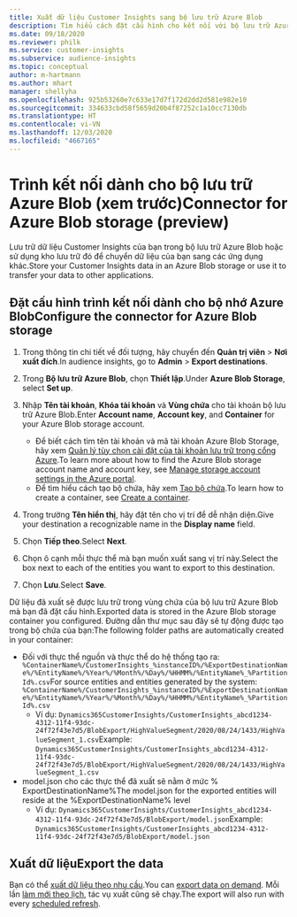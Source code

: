 ```yaml
---
title: Xuất dữ liệu Customer Insights sang bộ lưu trữ Azure Blob
description: Tìm hiểu cách đặt cấu hình cho kết nối với bộ lưu trữ Azure Blob.
ms.date: 09/18/2020
ms.reviewer: philk
ms.service: customer-insights
ms.subservice: audience-insights
ms.topic: conceptual
author: m-hartmann
ms.author: mhart
manager: shellyha
ms.openlocfilehash: 925b53260e7c633e17d7f172d2dd2d581e982e10
ms.sourcegitcommit: 334633cbd58f5659d20b4f87252c1a10cc7130db
ms.translationtype: HT
ms.contentlocale: vi-VN
ms.lasthandoff: 12/03/2020
ms.locfileid: "4667165"
---
```

# <a name="connector-for-azure-blob-storage-preview"></a><span data-ttu-id="97cf1-103">Trình kết nối dành cho bộ lưu trữ Azure Blob (xem trước)</span><span class="sxs-lookup"><span data-stu-id="97cf1-103">Connector for Azure Blob storage (preview)</span></span>

<span data-ttu-id="97cf1-104">Lưu trữ dữ liệu Customer Insights của bạn trong bộ lưu trữ Azure Blob hoặc sử dụng kho lưu trữ đó để chuyển dữ liệu của bạn sang các ứng dụng khác.</span><span class="sxs-lookup"><span data-stu-id="97cf1-104">Store your Customer Insights data in an Azure Blob storage or use it to transfer your data to other applications.</span></span>

## <a name="configure-the-connector-for-azure-blob-storage"></a><span data-ttu-id="97cf1-105">Đặt cấu hình trình kết nối dành cho bộ nhớ Azure Blob</span><span class="sxs-lookup"><span data-stu-id="97cf1-105">Configure the connector for Azure Blob storage</span></span>

1. <span data-ttu-id="97cf1-106">Trong thông tin chi tiết về đối tượng, hãy chuyển đến **Quản trị viên** > **Nơi xuất đích**.</span><span class="sxs-lookup"><span data-stu-id="97cf1-106">In audience insights, go to **Admin** > **Export destinations**.</span></span>

1. <span data-ttu-id="97cf1-107">Trong **Bộ lưu trữ Azure Blob**, chọn **Thiết lập**.</span><span class="sxs-lookup"><span data-stu-id="97cf1-107">Under **Azure Blob Storage**, select **Set up**.</span></span>

1. <span data-ttu-id="97cf1-108">Nhập **Tên tài khoản**, **Khóa tài khoản** và **Vùng chứa** cho tài khoản bộ lưu trữ Azure Blob.</span><span class="sxs-lookup"><span data-stu-id="97cf1-108">Enter **Account name**, **Account key**, and **Container** for your Azure Blob storage account.</span></span>
    - <span data-ttu-id="97cf1-109">Để biết cách tìm tên tài khoản và mã tài khoản Azure Blob Storage, hãy xem [Quản lý tùy chọn cài đặt của tài khoản lưu trữ trong cổng Azure](https://docs.microsoft.com/azure/storage/common/storage-account-manage).</span><span class="sxs-lookup"><span data-stu-id="97cf1-109">To learn more about how to find the Azure Blob storage account name and account key, see [Manage storage account settings in the Azure portal](https://docs.microsoft.com/azure/storage/common/storage-account-manage).</span></span>
    - <span data-ttu-id="97cf1-110">Để tìm hiểu cách tạo bộ chứa, hãy xem [Tạo bộ chứa](https://docs.microsoft.com/azure/storage/blobs/storage-quickstart-blobs-portal#create-a-container).</span><span class="sxs-lookup"><span data-stu-id="97cf1-110">To learn how to create a container, see [Create a container](https://docs.microsoft.com/azure/storage/blobs/storage-quickstart-blobs-portal#create-a-container).</span></span>

1. <span data-ttu-id="97cf1-111">Trong trường **Tên hiển thị**, hãy đặt tên cho vị trí để dễ nhận diện.</span><span class="sxs-lookup"><span data-stu-id="97cf1-111">Give your destination a recognizable name in the **Display name** field.</span></span>

1. <span data-ttu-id="97cf1-112">Chọn **Tiếp theo**.</span><span class="sxs-lookup"><span data-stu-id="97cf1-112">Select **Next**.</span></span>

1. <span data-ttu-id="97cf1-113">Chọn ô cạnh mỗi thực thể mà bạn muốn xuất sang vị trí này.</span><span class="sxs-lookup"><span data-stu-id="97cf1-113">Select the box next to each of the entities you want to export to this destination.</span></span>

1. <span data-ttu-id="97cf1-114">Chọn **Lưu**.</span><span class="sxs-lookup"><span data-stu-id="97cf1-114">Select **Save**.</span></span>

<span data-ttu-id="97cf1-115">Dữ liệu đã xuất sẽ được lưu trữ trong vùng chứa của bộ lưu trữ Azure Blob mà bạn đã đặt cấu hình.</span><span class="sxs-lookup"><span data-stu-id="97cf1-115">Exported data is stored in the Azure Blob storage container you configured.</span></span> <span data-ttu-id="97cf1-116">Đường dẫn thư mục sau đây sẽ tự động được tạo trong bộ chứa của bạn:</span><span class="sxs-lookup"><span data-stu-id="97cf1-116">The following folder paths are automatically created in your container:</span></span>

- <span data-ttu-id="97cf1-117">Đối với thực thể nguồn và thực thể do hệ thống tạo ra: `%ContainerName%/CustomerInsights_%instanceID%/%ExportDestinationName%/%EntityName%/%Year%/%Month%/%Day%/%HHMM%/%EntityName%_%PartitionId%.csv`</span><span class="sxs-lookup"><span data-stu-id="97cf1-117">For source entities and entities generated by the system: `%ContainerName%/CustomerInsights_%instanceID%/%ExportDestinationName%/%EntityName%/%Year%/%Month%/%Day%/%HHMM%/%EntityName%_%PartitionId%.csv`</span></span>
  - <span data-ttu-id="97cf1-118">Ví dụ: `Dynamics365CustomerInsights/CustomerInsights_abcd1234-4312-11f4-93dc-24f72f43e7d5/BlobExport/HighValueSegment/2020/08/24/1433/HighValueSegment_1.csv`</span><span class="sxs-lookup"><span data-stu-id="97cf1-118">Example: `Dynamics365CustomerInsights/CustomerInsights_abcd1234-4312-11f4-93dc-24f72f43e7d5/BlobExport/HighValueSegment/2020/08/24/1433/HighValueSegment_1.csv`</span></span>
- <span data-ttu-id="97cf1-119">model.json cho các thực thể đã xuất sẽ nằm ở mức % ExportDestinationName%</span><span class="sxs-lookup"><span data-stu-id="97cf1-119">The model.json for the exported entities will reside at the %ExportDestinationName% level</span></span>
  - <span data-ttu-id="97cf1-120">Ví dụ: `Dynamics365CustomerInsights/CustomerInsights_abcd1234-4312-11f4-93dc-24f72f43e7d5/BlobExport/model.json`</span><span class="sxs-lookup"><span data-stu-id="97cf1-120">Example: `Dynamics365CustomerInsights/CustomerInsights_abcd1234-4312-11f4-93dc-24f72f43e7d5/BlobExport/model.json`</span></span>

## <a name="export-the-data"></a><span data-ttu-id="97cf1-121">Xuất dữ liệu</span><span class="sxs-lookup"><span data-stu-id="97cf1-121">Export the data</span></span>

<span data-ttu-id="97cf1-122">Bạn có thể [xuất dữ liệu theo nhu cầu](/export-destinations.md#export-data-on-demand).</span><span class="sxs-lookup"><span data-stu-id="97cf1-122">You can [export data on demand](/export-destinations.md#export-data-on-demand).</span></span> <span data-ttu-id="97cf1-123">Mỗi lần [làm mới theo lịch](system.md#schedule-tab), tác vụ xuất cũng sẽ chạy.</span><span class="sxs-lookup"><span data-stu-id="97cf1-123">The export will also run with every [scheduled refresh](system.md#schedule-tab).</span></span>
